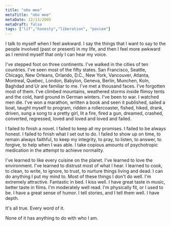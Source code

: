 ```yaml
---
title: "обо мне"
metaTitle: "обо мне"
metaDate: 12/13/2005
metaDraft: false
tags: ["lïf","honesty","liberation", "россия"]
---
```


I talk to myself when I feel awkward. I say the things that I want to say to the people involved (past or present) in my life, and then I feel more awkward as I remind myself that only I can hear my voice.  
  
I've stepped foot on three continents. I've walked in the cities of ten countries. I've seen most of the fifty states. San Francisco, Seattle, Chicago, New Orleans, Orlando, D.C., New York, Vancouver, Atlanta, Montreal, Quebec, London, Babylon, Geneva, Berlin, Munchen, Koln, Baghdad and Ur are familiar to me. I've met a thousand faces. I've forgotten most of them. I've climbed mountains, weathered storms inside flimsy tents and the cold, hard ground in German winters. I've been to war. I watched men die. I've won a marathon, written a book and seen it published, sailed a boat, taught myself to program, ridden a rollercoaster, fished, hiked, drank, driven, sung a song to a pretty girl, lit a fire, fired a gun, dreamed, crashed, converted, regressed, loved and loved and loved and failed.  
  
I failed to finish a novel. I failed to keep all my promises. I failed to be always honest. I failed to finish what I set out to do. I failed to show up on time, to remain always faithful, to keep my integrity, to pray, to listen, to answer, to forgive, to help when I was able. I take copious amounts of psychotropic medication in the attempt to achieve normality.  
  
I've learned to like every cuisine on the planet. I've learned to love the environment. I've learned to distrust most of what I hear. I learned to cook, to clean, to write, to ignore, to trust, to nurture things living and dead. I can do anything I put my mind to. Most of these things I don't do well. I'm extremely attractive. Fantastic in bed. I kiss well. I have great taste in music, better taste in films. I'm moderately well read. I'm physically fit, or I used to be. I have a great sense of humor. I tell stories, and I tell them well. I have depth.  
  
It's all true. Every word of it.  
  
None of it has anything to do with who I am.